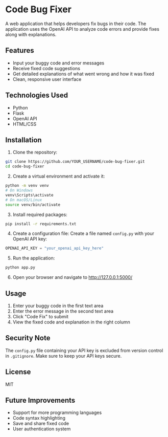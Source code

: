 # Code Bug Fixer

A web application that helps developers fix bugs in their code. The application uses the OpenAI API to analyze code errors and provide fixes along with explanations.

## Features

- Input your buggy code and error messages
- Receive fixed code suggestions
- Get detailed explanations of what went wrong and how it was fixed
- Clean, responsive user interface

## Technologies Used

- Python
- Flask
- OpenAI API
- HTML/CSS

## Installation

1. Clone the repository:
```bash
git clone https://github.com/YOUR_USERNAME/code-bug-fixer.git
cd code-bug-fixer
```

2. Create a virtual environment and activate it:
```bash
python -m venv venv
# On Windows
venv\Scripts\activate
# On macOS/Linux
source venv/bin/activate
```

3. Install required packages:
```bash
pip install -r requirements.txt
```

4. Create a configuration file:
Create a file named `config.py` with your OpenAI API key:
```python
OPENAI_API_KEY = "your_openai_api_key_here"
```

5. Run the application:
```bash
python app.py
```

6. Open your browser and navigate to http://127.0.0.1:5000/

## Usage

1. Enter your buggy code in the first text area
2. Enter the error message in the second text area
3. Click "Code Fix" to submit
4. View the fixed code and explanation in the right column

## Security Note

The `config.py` file containing your API key is excluded from version control in `.gitignore`. Make sure to keep your API keys secure.

## License

MIT

## Future Improvements

- Support for more programming languages
- Code syntax highlighting
- Save and share fixed code
- User authentication system 